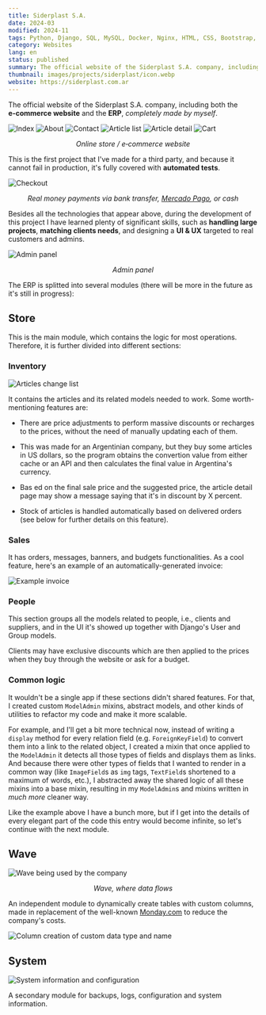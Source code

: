 ```yaml
---
title: Siderplast S.A.
date: 2024-03
modified: 2024-11
tags: Python, Django, SQL, MySQL, Docker, Nginx, HTML, CSS, Bootstrap, JavaScript, Linux, MercadoPago SDK, unittest, Coverage.py
category: Websites
lang: en
status: published
summary: The official website of the Siderplast S.A. company, including both the **e‑commerce website** and the **ERP**, *completely made by myself*.
thumbnail: images/projects/siderplast/icon.webp
website: https://siderplast.com.ar
---
```


The official website of the Siderplast S.A. company, including both the **e‑commerce website** and the **ERP**, *completely made by myself*.

![Index]({static}/images/projects/siderplast/index.png)
![About]({static}/images/projects/siderplast/about.png)
![Contact]({static}/images/projects/siderplast/contact.png)
![Article list]({static}/images/projects/siderplast/article-list.png)
![Article detail]({static}/images/projects/siderplast/article-detail.png)
![Cart]({static}/images/projects/siderplast/cart.png)

*<p align="center">Online store / e‑commerce website</p>*

This is the first project that I've made for a third party, and because it cannot fail in production, it's fully covered with **automated tests**.

![Checkout]({static}/images/projects/siderplast/checkout.png)

*<p align="center">Real money payments via bank transfer, [Mercado Pago](https://www.mercadopago.com.ar/), or cash</p>*

Besides all the technologies that appear above, during the development of this project I have learned plenty of significant skills, such as **handling large projects**, **matching clients needs**, and designing a **UI & UX** targeted to real customers and admins.

![Admin panel]({static}/images/projects/siderplast/admin-panel.png)

*<p align="center">Admin panel</p>*

The ERP is splitted into several modules (there will be more in the future as it's still in progress):

## Store

This is the main module, which contains the logic for most operations. Therefore, it is further divided into different sections:

### Inventory

![Articles change list]({static}/images/projects/siderplast/article-changelist.png)

It contains the articles and its related models needed to work. Some worth-mentioning features are:

* There are price adjustments to perform massive discounts or recharges to the prices, without the need of manually updating each of them.

* This was made for an Argentinian company, but they buy some articles in US dollars, so the program obtains the convertion value from either cache or an API and then calculates the final value in Argentina's currency.

* Bas   ed on the final sale price and the suggested price, the article detail page may show a message saying that it's in discount by X percent.

* Stock of articles is handled automatically based on delivered orders (see below for further details on this feature).

### Sales

It has orders, messages, banners, and budgets functionalities. As a cool feature, here's an example of an automatically-generated invoice:

![Example invoice]({static}/images/projects/siderplast/invoice.jpg)

### People

This section groups all the models related to people, i.e., clients and suppliers, and in the UI it's showed up together with Django's User and Group models.

Clients may have exclusive discounts which are then applied to the prices when they buy through the website or ask for a budget.

### Common logic

It wouldn't be a single app if these sections didn't shared features. For that, I created custom `ModelAdmin` mixins, abstract models, and other kinds of utilities to refactor my code and make it more scalable.

For example, and I'll get a bit more technical now, instead of writing a `display` method for every relation field (e.g. `ForeignKeyField`) to convert them into a link to the related object, I created a mixin that once applied to the `ModelAdmin` it detects all those types of fields and displays them as links. And because there were other types of fields that I wanted to render in a common way (like `ImageField`s as `img` tags, `TextField`s shortened to a maximum of words, etc.), I abstracted away the shared logic of all these mixins into a base mixin, resulting in my `ModelAdmin`s and mixins written in *much more* cleaner way.

Like the example above I have a bunch more, but if I get into the details of every elegant part of the code this entry would become infinite, so let's continue with the next module.

## Wave

![Wave being used by the company]({static}/images/projects/siderplast/wave.png)

*<p align="center">Wave, where data flows</p>*

An independent module to dynamically create tables with custom columns, made in replacement of the well-known [Monday.com](https://monday.com) to reduce the company's costs.

![Column creation of custom data type and name]({static}/images/projects/siderplast/wave-columns.png)

## System

![System information and configuration]({static}/images/projects/siderplast/config-info.png)

A secondary module for backups, logs, configuration and system information.
